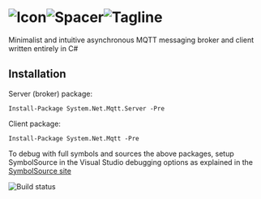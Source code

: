 # ![Icon](http://www.mobileessentials.org/img/hermes/logo/64px.png)![Spacer](http://www.mobileessentials.org/img/hermes/logo/spacer.png)![Tagline](http://www.mobileessentials.org/img/hermes/logo/tagline.png)


Minimalist and intuitive asynchronous MQTT messaging broker and client written entirely in C#


## Installation

Server (broker) package:

`Install-Package System.Net.Mqtt.Server -Pre`

Client package:

`Install-Package System.Net.Mqtt -Pre`

To debug with full symbols and sources the above packages, setup SymbolSource in the Visual Studio debugging options as explained in the [SymbolSource site](http://www.symbolsource.org/Public/Home/VisualStudio)


![Build status](https://ci.appveyor.com/api/projects/status/pm3eub699l9un5by?svg=true)
